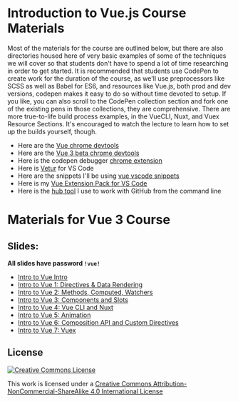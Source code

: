 # Introduction to Vue.js Course Materials


Most of the materials for the course are outlined below, but there are also directories housed here of very basic examples of some of the techniques we will cover so that students don't have to spend a lot of time researching in order to get started. It is recommended that students use CodePen to create work for the duration of the course, as we'll use preprocessors like SCSS as well as Babel for ES6, and resources like Vue.js, both prod and dev versions, codepen makes it easy to do so without time devoted to setup. If you like, you can also scroll to the CodePen collection section and fork one of the existing pens in those collections, they are comprehensive. There are more true-to-life build process examples, in the VueCLI, Nuxt, and Vuex Resource Sections. It's encouraged to watch the lecture to learn how to set up the builds yourself, though.

- Here are the [Vue chrome devtools](https://chrome.google.com/webstore/detail/vuejs-devtools/nhdogjmejiglipccpnnnanhbledajbpd?hl=en)
- Here are the [Vue 3 beta chrome devtools](https://chrome.google.com/webstore/detail/vuejs-devtools/ljjemllljcmogpfapbkkighbhhppjdbg)
- Here is the codepen debugger [chrome extension](https://chrome.google.com/webstore/detail/codopen/agnkphdgffianchpipdbkeaclfbobaak)
- Here is [Vetur](https://marketplace.visualstudio.com/items?itemName=octref.vetur) for VS Code
- Here are the snippets I'll be using [vue vscode snippets](https://marketplace.visualstudio.com/items?itemName=sdras.vue-vscode-snippets)
- Here is my [Vue Extension Pack for VS Code](https://marketplace.visualstudio.com/items?itemName=sdras.vue-vscode-extensionpack)
- Here is the [hub tool](https://hub.github.com/) I use to work with GitHub from the command line

# Materials for Vue 3 Course

## Slides:

**All slides have password `!vue!`**

- [Intro to Vue Intro](https://slides.com/sdrasner/deck?token=gsSM2n2V)
- [Intro to Vue 1: Directives & Data Rendering](https://slides.com/sdrasner/intro-to-vue3-1?token=n3Yja_t9)
- [Intro to Vue 2: Methods, Computed, Watchers](https://slides.com/sdrasner/intro-to-vue3-2?token=jgTfDndR)
- [Intro to Vue 3: Components and Slots](https://slides.com/sdrasner/intro-to-vue-3-3?token=NLsRwMvr)
- [Intro to Vue 4: Vue CLI and Nuxt](https://slides.com/sdrasner/intro-to-vue-3-4?token=0IQFDZvK)
- [Intro to Vue 5: Animation](https://slides.com/sdrasner/intro-to-vue-3-5?token=YXhIwtpW)
- [Intro to Vue 6: Composition API and Custom Directives](https://slides.com/sdrasner/intro-to-vue-3-6?token=yidUZcRL)
- [Intro to Vue 7: Vuex](https://slides.com/sdrasner/intro-to-vue-3-7?token=YvT8ZUzV)


## License

[![Creative Commons License](https://i.creativecommons.org/l/by-nc-sa/4.0/88x31.png)](http://creativecommons.org/licenses/by-nc-sa/4.0/)

This work is licensed under a [Creative Commons Attribution-NonCommercial-ShareAlike 4.0 International License](http://creativecommons.org/licenses/by-nc-sa/4.0/)
